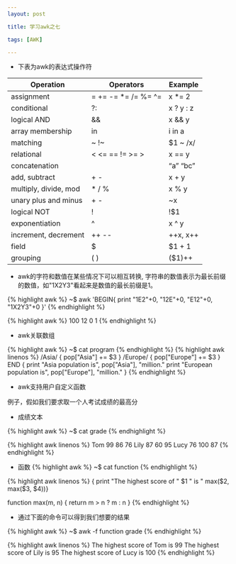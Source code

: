 ```yaml
---
layout: post

title: 学习awk之七

tags: [AWK]

---
```


* 下表为awk的表达式操作符

| Operation             | Operators                 | Example   |
|-----------------------|---------------------------|-----------|
| assignment            | =  +=  -=  *=  /=  %=  ^= | x *= 2    |
| conditional           | ?:                        | x ? y : z |
| logical AND           | &&                        | x && y    |
| array membership      | in                        | i  in  a  |
| matching              | ~  !~                     | $1 ~ /x/  |
| relational            | <  <=  ==  !=  >=  >      | x == y    |
| concatenation         |                           | “a” “bc”  |
| add, subtract         | +  -                      | x + y     |
| multiply, divide, mod | *  /  %                   | x % y     |
| unary plus and minus  | +   -                     | ~x        |
| logical NOT           | !                         | !$1       |
| exponentiation        | ^                         | x ^ y     |
| increment, decrement  | ++  --                    | ++x, x++  |
| field                 | $                         | $1 + 1    |
| grouping              | (   )                     | ($1)++    |


* awk的字符和数值在某些情况下可以相互转换, 字符串的数值表示为最长前缀的数值，如"1X2Y3"看起来是数值的最长前缀是1。

{% highlight awk %}
~$ awk 'BEGIN{ print "1E2"+0, "12E"+0, "E12"+0, "1X2Y3"+0 }'
{% endhighlight %}

{% highlight awk %}
100 12 0 1
{% endhighlight %}

* awk关联数组

{% highlight awk %}
~$ cat program
{% endhighlight %}
{% highlight awk linenos %}
/Asia/   { pop["Asia"] += $3 }
/Europe/ { pop["Europe"] += $3 }
END      { print "Asia population is",
               pop["Asia"], "million."
           print "European population is",
               pop["Europe"], "million."
         }
{% endhighlight %}

* awk支持用户自定义函数

例子，假如我们要求取一个人考试成绩的最高分

* 成绩文本

{% highlight awk %}
~$ cat grade 
{% endhighlight %}

{% highlight awk linenos %}
Tom  99  86  76
Lily 87  60  95
Lucy 76  100 87
{% endhighlight %}

* 函数
{% highlight awk %}
~$ cat function
{% endhighlight %}

{% highlight awk linenos %}
{ print "The highest score of " $1 " is " max($2, max($3, $4))}

function max(m, n) {
  return m > n ? m : n
}
{% endhighlight %}

* 通过下面的命令可以得到我们想要的结果

{% highlight awk %}
~$ awk -f function grade 
{% endhighlight %}

{% highlight awk linenos %}
The highest score of Tom is 99
The highest score of Lily is 95
The highest score of Lucy is 100
{% endhighlight %}